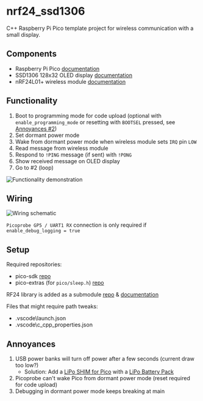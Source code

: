 # nrf24_ssd1306

C++ Raspberry Pi Pico template project for wireless communication with a small display.

## Components
* Raspberry Pi Pico [documentation](https://www.raspberrypi.com/documentation/microcontrollers/raspberry-pi-pico.html)
* SSD1306 128x32 OLED display [documentation](https://artofcircuits.com/product/ssd1306-white-0-91-128x32-oled-display-i2c-interface)
* nRF24L01+ wireless module [documentation](https://lastminuteengineers.com/nrf24l01-arduino-wireless-communication/)

## Functionality
1. Boot to programming mode for code upload (optional with `enable_programming_mode` or resetting with `BOOTSEL` pressed, see [Annoyances #2](https://github.com/jiinurppa/nrf24_ssd1306#annoyances))
2. Set dormant power mode
3. Wake from dormant power mode when wireless module sets `IRQ` pin `LOW`
4. Read message from wireless module
5. Respond to `!PING` message (if sent) with `!PONG`
6. Show received message on OLED display
7. Go to #2 (loop)

![Functionality demonstration](images/demo.gif)

## Wiring
![Wiring schematic](/images/wiring_schematic.svg)

`Picoprobe GP5 / UART1 RX` connection is only required if `enable_debug_logging = true`

## Setup
Required repositories:
* pico-sdk [repo](https://github.com/raspberrypi/pico-sdk)
* pico-extras (for `pico/sleep.h`) [repo](https://github.com/raspberrypi/pico-extras)

RF24 library is added as a submodule [repo](https://github.com/nRF24/RF24) & [documentation](https://nrf24.github.io/RF24/md_docs_pico_sdk.html)

Files that might require path tweaks:
* .vscode\launch.json
* .vscode\c_cpp_properties.json

## Annoyances
1. USB power banks will turn off power after a few seconds (current draw too low?)
   - Solution: Add a [LiPo SHIM for Pico](https://shop.pimoroni.com/products/pico-lipo-shim) with a [LiPo Battery Pack](https://shop.pimoroni.com/products/lipo-battery-pack)
2. Picoprobe can't wake Pico from dormant power mode (reset required for code upload)
3. Debugging in dormant power mode keeps breaking at main
